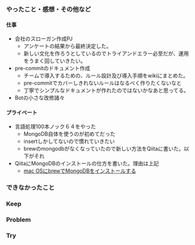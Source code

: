 ### やったこと・感想・その他など

#### 仕事

- 会社のスローガン作成PJ
  - アンケートの結果から最終決定した。
  - 新しい文化を作ろうとしているのでトライアンドエラー必至だが、運用をうまく回していきたい。
- pre-commitのドキュメント作成
  - チームで導入するための、ルール設計及び導入手順をwikiにまとめた。
  - pre-commitでカバーしきれないルールはなるべく作りたくないなと
  - 丁寧でシンプルなドキュメントが作れたのではないかなあと思ってる。
- Botの小さな改修諸々
  

#### プライベート

- 言語処理100本ノック６４をやった
  - MongoDB自体を使うのが初めてだった
  - insertしかしてないので慣れていきたい
  - brewのmongodbがなくなっていたので新しい方法をQiitaに書いた。以下がそれ
- QiitaにMongoDBのインストールの仕方を書いた。理由は上記
  - [mac OSにbrewでMongoDBをインストールする](https://qiita.com/kazuki5555/items/b80f1f313137dffbb351)

### できなかったこと


### Keep



### Problem 


### Try


